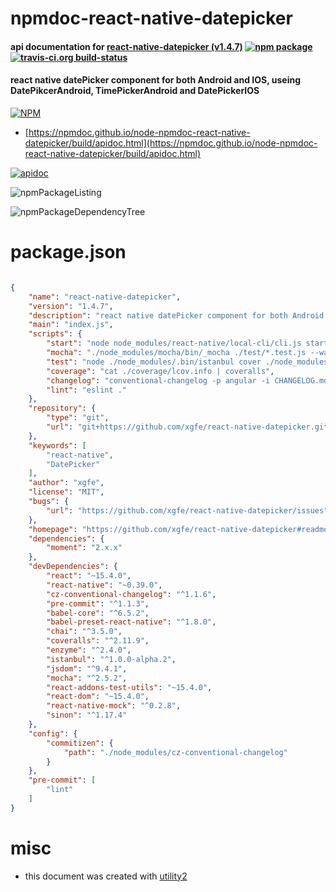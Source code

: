 # npmdoc-react-native-datepicker

#### api documentation for  [react-native-datepicker (v1.4.7)](https://github.com/xgfe/react-native-datepicker#readme)  [![npm package](https://img.shields.io/npm/v/npmdoc-react-native-datepicker.svg?style=flat-square)](https://www.npmjs.org/package/npmdoc-react-native-datepicker) [![travis-ci.org build-status](https://api.travis-ci.org/npmdoc/node-npmdoc-react-native-datepicker.svg)](https://travis-ci.org/npmdoc/node-npmdoc-react-native-datepicker)

#### react native datePicker component for both Android and IOS, useing DatePikcerAndroid, TimePickerAndroid and DatePickerIOS

[![NPM](https://nodei.co/npm/react-native-datepicker.png?downloads=true&downloadRank=true&stars=true)](https://www.npmjs.com/package/react-native-datepicker)

- [https://npmdoc.github.io/node-npmdoc-react-native-datepicker/build/apidoc.html](https://npmdoc.github.io/node-npmdoc-react-native-datepicker/build/apidoc.html)

[![apidoc](https://npmdoc.github.io/node-npmdoc-react-native-datepicker/build/screenCapture.buildCi.browser.%252Ftmp%252Fbuild%252Fapidoc.html.png)](https://npmdoc.github.io/node-npmdoc-react-native-datepicker/build/apidoc.html)

![npmPackageListing](https://npmdoc.github.io/node-npmdoc-react-native-datepicker/build/screenCapture.npmPackageListing.svg)

![npmPackageDependencyTree](https://npmdoc.github.io/node-npmdoc-react-native-datepicker/build/screenCapture.npmPackageDependencyTree.svg)



# package.json

```json

{
    "name": "react-native-datepicker",
    "version": "1.4.7",
    "description": "react native datePicker component for both Android and IOS, useing DatePikcerAndroid, TimePickerAndroid and DatePickerIOS",
    "main": "index.js",
    "scripts": {
        "start": "node node_modules/react-native/local-cli/cli.js start",
        "mocha": "./node_modules/mocha/bin/_mocha ./test/*.test.js --watch",
        "test": "node ./node_modules/.bin/istanbul cover ./node_modules/mocha/bin/_mocha ./test/*.test.js",
        "coverage": "cat ./coverage/lcov.info | coveralls",
        "changelog": "conventional-changelog -p angular -i CHANGELOG.md -s",
        "lint": "eslint ."
    },
    "repository": {
        "type": "git",
        "url": "git+https://github.com/xgfe/react-native-datepicker.git"
    },
    "keywords": [
        "react-native",
        "DatePicker"
    ],
    "author": "xgfe",
    "license": "MIT",
    "bugs": {
        "url": "https://github.com/xgfe/react-native-datepicker/issues"
    },
    "homepage": "https://github.com/xgfe/react-native-datepicker#readme",
    "dependencies": {
        "moment": "2.x.x"
    },
    "devDependencies": {
        "react": "~15.4.0",
        "react-native": "~0.39.0",
        "cz-conventional-changelog": "^1.1.6",
        "pre-commit": "^1.1.3",
        "babel-core": "^6.5.2",
        "babel-preset-react-native": "^1.8.0",
        "chai": "^3.5.0",
        "coveralls": "^2.11.9",
        "enzyme": "^2.4.0",
        "istanbul": "^1.0.0-alpha.2",
        "jsdom": "^9.4.1",
        "mocha": "^2.5.2",
        "react-addons-test-utils": "~15.4.0",
        "react-dom": "~15.4.0",
        "react-native-mock": "^0.2.8",
        "sinon": "^1.17.4"
    },
    "config": {
        "commitizen": {
            "path": "./node_modules/cz-conventional-changelog"
        }
    },
    "pre-commit": [
        "lint"
    ]
}
```



# misc
- this document was created with [utility2](https://github.com/kaizhu256/node-utility2)
